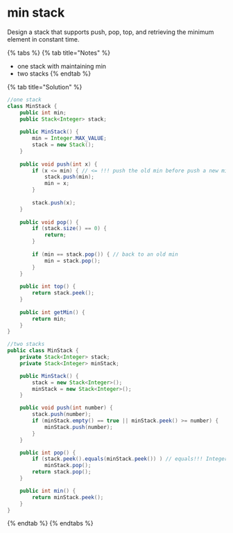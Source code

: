 # min stack

Design a stack that supports push, pop, top, and retrieving the minimum element in constant time.

{% tabs %}
{% tab title="Notes" %}
* one stack with maintaining min&#x20;
* two stacks
{% endtab %}

{% tab title="Solution" %}
```java
//one stack
class MinStack {
    public int min;
    public Stack<Integer> stack;
    
    public MinStack() {
        min = Integer.MAX_VALUE;
        stack = new Stack();
    }
    
    public void push(int x) {
        if (x <= min) { // <= !!! push the old min before push a new min
            stack.push(min);
            min = x;
        }
        
        stack.push(x);
    }
    
    public void pop() {
        if (stack.size() == 0) {
            return;
        }
        
        if (min == stack.pop()) { // back to an old min
            min = stack.pop();
        }
    }
    
    public int top() {
        return stack.peek();
    }
    
    public int getMin() {
        return min;
    }
}

//two stacks
public class MinStack {
    private Stack<Integer> stack;
    private Stack<Integer> minStack;

    public MinStack() {
        stack = new Stack<Integer>();
        minStack = new Stack<Integer>();
    }

    public void push(int number) {
        stack.push(number);
        if (minStack.empty() == true || minStack.peek() >= number) {
            minStack.push(number);
        }
    }

    public int pop() {
        if (stack.peek().equals(minStack.peek()) ) // equals!!! Integer object
            minStack.pop();
        return stack.pop();
    }

    public int min() {
        return minStack.peek();
    }
}
```
{% endtab %}
{% endtabs %}
